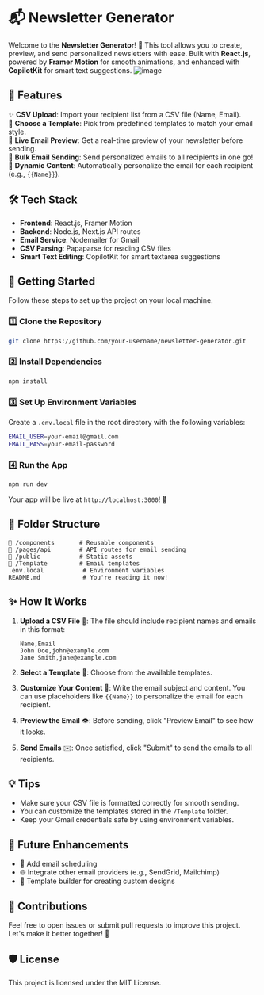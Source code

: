 # 📬 Newsletter Generator

Welcome to the **Newsletter Generator**! 🚀 This tool allows you to create, preview, and send personalized newsletters with ease. Built with **React.js**, powered by **Framer Motion** for smooth animations, and enhanced with **CopilotKit** for smart text suggestions.
![image](https://github.com/user-attachments/assets/bfbea335-9034-49f1-9d1f-8472910304b3)
## 🎨 Features

✨ **CSV Upload**: Import your recipient list from a CSV file (Name, Email).  
🎯 **Choose a Template**: Pick from predefined templates to match your email style.  
👀 **Live Email Preview**: Get a real-time preview of your newsletter before sending.  
📧 **Bulk Email Sending**: Send personalized emails to all recipients in one go!  
📝 **Dynamic Content**: Automatically personalize the email for each recipient (e.g., `{{Name}}`).

## 🛠️ Tech Stack

- **Frontend**: React.js, Framer Motion
- **Backend**: Node.js, Next.js API routes
- **Email Service**: Nodemailer for Gmail
- **CSV Parsing**: Papaparse for reading CSV files
- **Smart Text Editing**: CopilotKit for smart textarea suggestions

## 🚀 Getting Started

Follow these steps to set up the project on your local machine.

### 1️⃣ Clone the Repository

```bash
git clone https://github.com/your-username/newsletter-generator.git
```

### 2️⃣ Install Dependencies

```bash
npm install
```

### 3️⃣ Set Up Environment Variables

Create a `.env.local` file in the root directory with the following variables:

```bash
EMAIL_USER=your-email@gmail.com
EMAIL_PASS=your-email-password
```

### 4️⃣ Run the App

```bash
npm run dev
```

Your app will be live at `http://localhost:3000`! 🎉

## 📂 Folder Structure

```
📁 /components       # Reusable components
📁 /pages/api        # API routes for email sending
📁 /public           # Static assets
📁 /Template         # Email templates
.env.local           # Environment variables
README.md            # You're reading it now!
```

## ✨ How It Works

1. **Upload a CSV File** 📄: The file should include recipient names and emails in this format:
   ```
   Name,Email
   John Doe,john@example.com
   Jane Smith,jane@example.com
   ```

2. **Select a Template** 📑: Choose from the available templates.

3. **Customize Your Content** 📝: Write the email subject and content. You can use placeholders like `{{Name}}` to personalize the email for each recipient.

4. **Preview the Email** 👁️: Before sending, click "Preview Email" to see how it looks.

5. **Send Emails** ✉️: Once satisfied, click "Submit" to send the emails to all recipients.

## 💡 Tips

- Make sure your CSV file is formatted correctly for smooth sending.
- You can customize the templates stored in the `/Template` folder.
- Keep your Gmail credentials safe by using environment variables.

## 🚧 Future Enhancements

- 🔔 Add email scheduling
- 🌐 Integrate other email providers (e.g., SendGrid, Mailchimp)
- 🧩 Template builder for creating custom designs

## 🤝 Contributions

Feel free to open issues or submit pull requests to improve this project. Let's make it better together! 💪

## 🛡️ License

This project is licensed under the MIT License.


